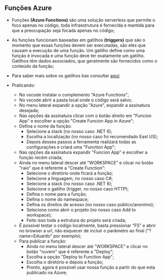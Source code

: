 ## Funções Azure

- Funções **(Azure Functions)** são uma solução serverless que permite o foco apenas no código, toda infraestrutura é fornecida e mantida para que a preocupação seja focada apenas no código;

- As funções funcionam baseadas em gatilhos **(triggers)** que são o momento que essas funções devem ser executadas, são eles que causam a execução de uma função. Um gatilho define como uma função é invocada e uma função deve ter exatamente um gatilho. Gatilhos têm dados associados, que geralmente são fornecidos como o conteúdo da função;

- Para saber mais sobre os gatilhos bas consultar [aqui](https://learn.microsoft.com/pt-br/azure/azure-functions/functions-triggers-bindings?tabs=csharp);

- Praticando:
  - No vscode instalar o complemento "Azure Functions";
  - No vscode abrir a pasta local onde o código será salvo;
  - No menu lateral expandir a opção "Azure", expandir a assinatura desejada;
  - Nas opções da assinatura clicar com o botão direito em "Funcion App" e escolher a opção "Create Funcion App in Azure";
  - Defina o nome da função:
    - Selecione a stack (no nosso caso .NET 6);
    - Escolha a localização (no nosso caso foi recomendado East US);
    - Depois desses passos a ferramenta realizará todas as configurações e criará uma "Function App";
  - Nas opções da assinatura expandir "Funcion App" e escolher a função recém criada;  
  - Ainda no menu lateral descer até "WORKSPACE" e clicar no botão "raio" que é referente a "Create Function":
    - Selecione o diretório onde ficará a função;
    - Selecione a linguagem, no nosso caso C#;
    - Selecione a stack (no nosso caso .NET 6);
    - Selecione o gatilho (trigger, no nosso caso HTTP);
    - Defina o nome para a função;
    - Defina o nome do namespace;
    - Defina os direitos de acesso (no nosso caso público/anonimo);
    - Selecione como abrir o projeto (no nosso caso Add to workspace);
    - Feito isso toda a estrutura do projeto será criada;
  - É possivel testar o código localmente, basta pressionar "F5" e abrir no browser a url, não esquecer de incluir o parâmetro ao final ("?name=Eduardo" por exemplo);
  - Para publicar a função:
    - Ainda no menu lateral descer até "WORKSPACE" e clicar no botão "nuvem" que é referente a "Deploy";
    - Escolha a opção "Deploy to Function App";
    - Escolha o diretório e depois a função;
    - Pronto, agora é possivel usar nossa função a partir do que esta publicado na Azure;





